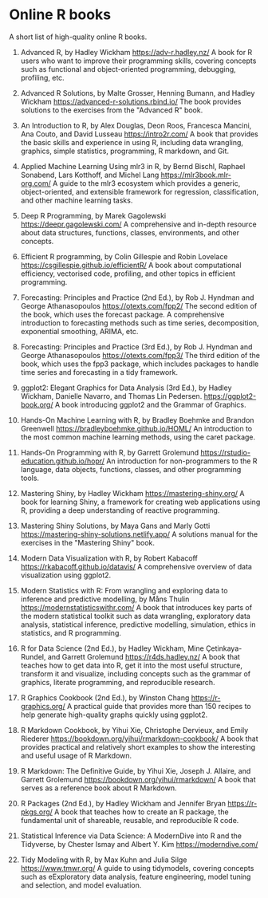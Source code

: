 # Online R books

A short list of high-quality online R books.

01. Advanced R, by Hadley Wickham
https://adv-r.hadley.nz/
A book for R users who want to improve their programming skills, covering concepts such as functional and object-oriented programming, debugging, profiling, etc.

02. Advanced R Solutions, by Malte Grosser, Henning Bumann, and Hadley Wickham
https://advanced-r-solutions.rbind.io/
The book provides solutions to the exercises from the "Advanced R" book.

03. An Introduction to R, by Alex Douglas, Deon Roos, Francesca Mancini, Ana Couto, and David Lusseau
https://intro2r.com/
A book that provides the basic skills and experience in using R, including data wrangling, graphics, simple statistics, programming, R markdown, and Git.

04. Applied Machine Learning Using mlr3 in R, by Bernd Bischl, Raphael Sonabend, Lars Kotthoff, and Michel Lang
https://mlr3book.mlr-org.com/
A guide to the mlr3 ecosystem which provides a generic, object-oriented, and extensible framework for regression, classification, and other machine learning tasks.

05. Deep R Programming, by Marek Gagolewski
https://deepr.gagolewski.com/
A comprehensive and in-depth resource about data structures, functions, classes, environments, and other concepts.

06. Efficient R programming, by Colin Gillespie and Robin Lovelace
https://csgillespie.github.io/efficientR/
A book about computational efficiency, vectorised code, profiling, and other topics in efficient programming.

07. Forecasting: Principles and Practice (2nd Ed.), by Rob J. Hyndman and George Athanasopoulos
https://otexts.com/fpp2/
The second edition of the book, which uses the forecast package. A comprehensive introduction to forecasting methods such as time series, decomposition, exponential smoothing, ARIMA, etc.

08. Forecasting: Principles and Practice (3rd Ed.), by Rob J. Hyndman and George Athanasopoulos
https://otexts.com/fpp3/
The third edition of the book, which uses the fpp3 package, which includes packages to handle time series and forecasting in a tidy framework.

09. ggplot2: Elegant Graphics for Data Analysis (3rd Ed.), by Hadley Wickham, Danielle Navarro, and Thomas Lin Pedersen.
https://ggplot2-book.org/
A book introducing ggplot2 and the Grammar of Graphics.

10. Hands-On Machine Learning with R, by Bradley Boehmke and Brandon Greenwell
https://bradleyboehmke.github.io/HOML/
An introduction to the most common machine learning methods, using the caret package.

11. Hands-On Programming with R, by Garrett Grolemund
https://rstudio-education.github.io/hopr/
An introduction for non-programmers to the R language, data objects, functions, classes, and other programming tools.

12. Mastering Shiny, by Hadley Wickham
https://mastering-shiny.org/
A book for learning Shiny, a framework for creating web applications using R, providing a deep understanding of reactive programming.

13. Mastering Shiny Solutions, by Maya Gans and Marly Gotti
https://mastering-shiny-solutions.netlify.app/
A solutions manual for the exercises in the "Mastering Shiny" book.

14. Modern Data Visualization with R, by Robert Kabacoff
https://rkabacoff.github.io/datavis/
A comprehensive overview of data visualization using ggplot2.

15. Modern Statistics with R: From wrangling and exploring data to inference and predictive modelling, by Måns Thulin
https://modernstatisticswithr.com/
A book that introduces key parts of the modern statistical toolkit such as data wrangling, exploratory data analysis, statistical inference, predictive modelling, simulation, ethics in statistics, and R programming.

16. R for Data Science (2nd Ed.), by Hadley Wickham, Mine Çetinkaya-Rundel, and Garrett Grolemund
https://r4ds.hadley.nz/
A book that teaches how to get data into R, get it into the most useful structure, transform it and visualize, including concepts such as the grammar of graphics, literate programming, and reproducible research.

17. R Graphics Cookbook (2nd Ed.), by Winston Chang
https://r-graphics.org/
A practical guide that provides more than 150 recipes to help generate high-quality graphs quickly using ggplot2.

18. R Markdown Cookbook, by Yihui Xie, Christophe Dervieux, and Emily Riederer
https://bookdown.org/yihui/rmarkdown-cookbook/
A book that provides practical and relatively short examples to show the interesting and useful usage of R Markdown.

19. R Markdown: The Definitive Guide, by Yihui Xie, Joseph J. Allaire, and Garrett Grolemund
https://bookdown.org/yihui/rmarkdown/
A book that serves as a reference book about R Markdown.

20. R Packages (2nd Ed.), by Hadley Wickham and Jennifer Bryan
https://r-pkgs.org/
A book that teaches how to create an R package, the fundamental unit of shareable, reusable, and reproducible R code.

21. Statistical Inference via Data Science: A ModernDive into R and the Tidyverse, by Chester Ismay and Albert Y. Kim
https://moderndive.com/

22. Tidy Modeling with R, by Max Kuhn and Julia Silge
https://www.tmwr.org/
A guide to using tidymodels, covering concepts such as eExploratory data analysis, feature engineering, model tuning and selection, and model evaluation.

